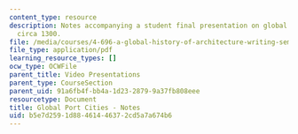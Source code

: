 ```yaml
---
content_type: resource
description: Notes accompanying a student final presentation on global port cities
  circa 1300.
file: /media/courses/4-696-a-global-history-of-architecture-writing-seminar-spring-2008/b5e7d2591d88461446372cd5a7a674b6_MIT4_696s08_project01_notes.pdf
file_type: application/pdf
learning_resource_types: []
ocw_type: OCWFile
parent_title: Video Presentations
parent_type: CourseSection
parent_uid: 91a6fb4f-bb4a-1d23-2879-9a37fb808eee
resourcetype: Document
title: Global Port Cities - Notes
uid: b5e7d259-1d88-4614-4637-2cd5a7a674b6
---
```

